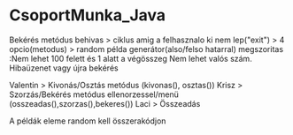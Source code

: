 # CsoportMunka_Java


Bekérés metódus behivas > ciklus amig a felhasznalo ki nem lep("exit") >  4 opcio(metodus) > random példa generátor(also/felso hatarral)
megszoritas :Nem lehet 100 felett és 1 alatt a végösszeg
             Nem lehet valós szám.
 Hibaüzenet vagy újra bekérés
 


Valentin > Kivonás/Osztás metódus  (kivonas(), osztas())
Krisz > Szorzás/Bekérés metódus ellenorzessel/menü (osszeadas(),szorzas(),bekeres())
Laci > Összeadás
 
A példák eleme random kell összerakódjon

